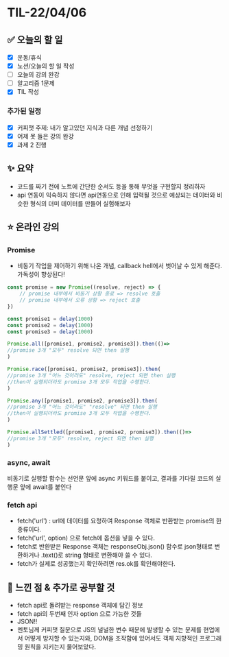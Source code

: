 # TIL-22/04/06

## :white_check_mark: 오늘의 할 일

- [x] 운동/휴식
- [x] 노션/오늘의 할 일 작성
- [ ] 오늘의 강의 완강
- [ ] 알고리즘 1문제
- [x] TIL 작성

### 추가된 일정

- [x] 커피챗 주제: 내가 알고있던 지식과 다른 개념 선정하기
- [x] 어제 못 들은 강의 완강
- [x] 과제 2 진행

## :sparkles: 요약

- 코드를 짜기 전에 노트에 간단한 순서도 등을 통해 무엇을 구현할지 정리하자
- api 연동이 익숙하지 않다면 api연동으로 인해 입력될 것으로 예상되는 데이터와 비슷한 형식의 더미 데이터를 만들어 실험해보자
 
## :star: 온라인 강의

### Promise 

- 비동기 작업을 제어하기 위해 나온 개념, callback hell에서 벗어날 수 있게 해준다. 가독성이 향상된다!

```javascript
const promise = new Promise((resolve, reject) => {
    // promise 내부에서 비동기 상황 종료 => resolve 호출
    // promise 내부에서 오류 상황 => reject 호출
})

const promise1 = delay(1000)
const promise2 = delay(1000)
const promise3 = delay(1000)

Promise.all([promise1, promise2, promise3]).then(()=> 
//promise 3개 "모두" resolve 되면 then 실행
)

Promise.race([promise1, promise2, promise3]).then(
//promise 3개 "어느 것이라도" resolve, reject 되면 then 실행
//then이 실행되더라도 promise 3개 모두 작업을 수행한다.
)

Promise.any([promise1, promise2, promise3]).then(
//promise 3개 "어느 것이라도" "resolve" 되면 then 실행
//then이 실행되더라도 promise 3개 모두 작업을 수행한다.
)

Promise.allSettled([promise1, promise2, promise3]).then(()=> 
//promise 3개 "모두" resolve, reject 되면 then 실행
)
```

### async, await

비동기로 실행할 함수는 선언문 앞에 async 키워드를 붙이고, 
결과를 기다릴 코드의 실행문 앞에 await를 붙인다

### fetch api

- fetch('url') : url에 데이터를 요청하여 Response 객체로 반환받는 promise의 한 종류이다. 
- fetch('url', option) 으로 fetch에 옵션을 넣을 수 있다. 
- fetch로 반환받은 Response 객체는 responseObj.json() 함수로 json형태로 변환하거나 .text()로 string 형태로 변환해야 쓸 수 있다. 
- fetch가 실제로 성공했는지 확인하려면 res.ok를 확인해야한다. 

## :star2: 느낀 점 & 추가로 공부할 것

- fetch api로 돌려받는 response 객체에 담긴 정보
- fetch api의 두번째 인자 option 으로 가능한 것들
- JSON!!
- 멘토님께 커피챗 질문으로 JS의 널널한 변수 때문에 발생할 수 있는 문제를 현업에서 어떻게 방지할 수 있는지와, DOM을 조작함에 있어서도 객체 지향적인 프로그래밍 원칙을 지키는지 물어보았다. 